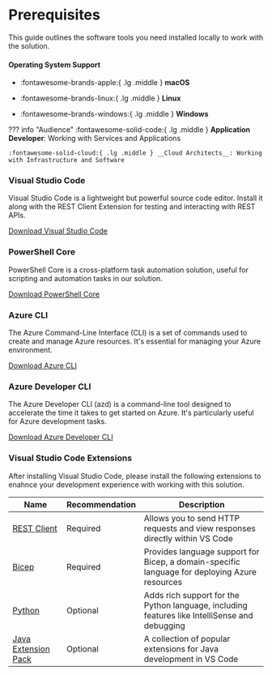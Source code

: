 # Prerequisites

This guide outlines the software tools you need installed locally to work with the solution. 

#### Operating System Support

<div class="grid cards" markdown>

-   :fontawesome-brands-apple:{ .lg .middle } __macOS__

-   :fontawesome-brands-linux:{ .lg .middle } __Linux__

-   :fontawesome-brands-windows:{ .lg .middle } __Windows__

</div>

??? info "Audience"
    :fontawesome-solid-code:{ .lg .middle } __Application Developer__: Working with Services and Applications

    :fontawesome-solid-cloud:{ .lg .middle } __Cloud Architects__: Working with Infrastructure and Software


### Visual Studio Code
Visual Studio Code is a lightweight but powerful source code editor. Install it along with the REST Client Extension for testing and interacting with REST APIs.

[Download Visual Studio Code](https://code.visualstudio.com/download)

### PowerShell Core
PowerShell Core is a cross-platform task automation solution, useful for scripting and automation tasks in our solution.

[Download PowerShell Core](https://learn.microsoft.com/en-us/powershell/scripting/install/installing-powershell?view=powershell-7.4)

### Azure CLI
The Azure Command-Line Interface (CLI) is a set of commands used to create and manage Azure resources. It's essential for managing your Azure environment.

[Download Azure CLI](https://docs.microsoft.com/en-us/cli/azure/install-azure-cli)

### Azure Developer CLI
The Azure Developer CLI (azd) is a command-line tool designed to accelerate the time it takes to get started on Azure. It's particularly useful for Azure development tasks.

[Download Azure Developer CLI](https://learn.microsoft.com/en-us/azure/developer/azure-developer-cli/install-azd)

### Visual Studio Code Extensions

After installing Visual Studio Code, please install the following extensions to enahnce your development experience with working with this solution.

| Name | Recommendation | Description |
|------|----------------|-------------|
| [REST Client](https://marketplace.visualstudio.com/items?itemName=humao.rest-client) | Required | Allows you to send HTTP requests and view responses directly within VS Code |
| [Bicep](https://marketplace.visualstudio.com/items?itemName=ms-azuretools.vscode-bicep) | Required | Provides language support for Bicep, a domain-specific language for deploying Azure resources |
| [Python](https://marketplace.visualstudio.com/items?itemName=ms-python.python) | Optional | Adds rich support for the Python language, including features like IntelliSense and debugging |
| [Java Extension Pack](https://marketplace.visualstudio.com/items?itemName=vscjava.vscode-java-pack) | Optional | A collection of popular extensions for Java development in VS Code |

